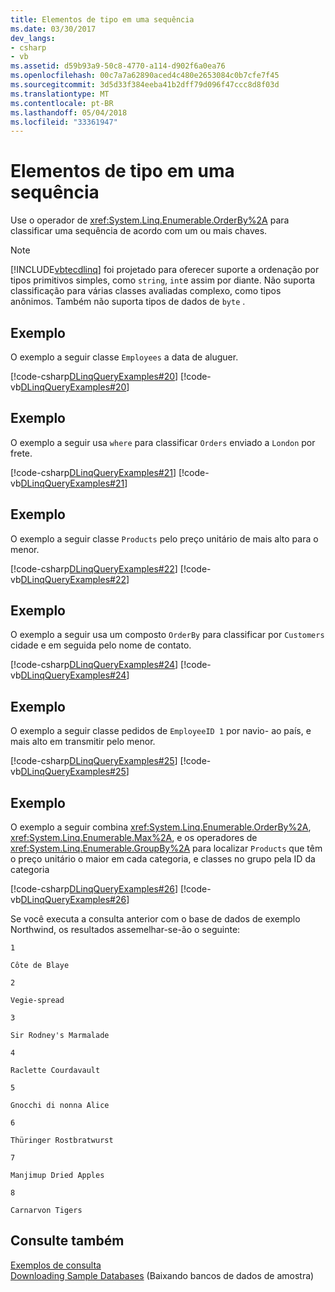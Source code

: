 ```yaml
---
title: Elementos de tipo em uma sequência
ms.date: 03/30/2017
dev_langs:
- csharp
- vb
ms.assetid: d59b93a9-50c8-4770-a114-d902f6a0ea76
ms.openlocfilehash: 00c7a7a62890aced4c480e2653084c0b7cfe7f45
ms.sourcegitcommit: 3d5d33f384eeba41b2dff79d096f47ccc8d8f03d
ms.translationtype: MT
ms.contentlocale: pt-BR
ms.lasthandoff: 05/04/2018
ms.locfileid: "33361947"
---
```

# <a name="sort-elements-in-a-sequence"></a>Elementos de tipo em uma sequência
Use o operador de <xref:System.Linq.Enumerable.OrderBy%2A> para classificar uma sequência de acordo com um ou mais chaves.  
  
> [!NOTE]
>  [!INCLUDE[vbtecdlinq](../../../../../../includes/vbtecdlinq-md.md)] foi projetado para oferecer suporte a ordenação por tipos primitivos simples, como `string`, `int`e assim por diante. Não suporta classificação para várias classes avaliadas complexo, como tipos anônimos. Também não suporta tipos de dados de `byte` .  
  
## <a name="example"></a>Exemplo  
 O exemplo a seguir classe `Employees` a data de aluguer.  
  
 [!code-csharp[DLinqQueryExamples#20](../../../../../../samples/snippets/csharp/VS_Snippets_Data/DLinqQueryExamples/cs/Program.cs#20)]
 [!code-vb[DLinqQueryExamples#20](../../../../../../samples/snippets/visualbasic/VS_Snippets_Data/DLinqQueryExamples/vb/Module1.vb#20)]  
  
## <a name="example"></a>Exemplo  
 O exemplo a seguir usa `where` para classificar `Orders` enviado a `London` por frete.  
  
 [!code-csharp[DLinqQueryExamples#21](../../../../../../samples/snippets/csharp/VS_Snippets_Data/DLinqQueryExamples/cs/Program.cs#21)]
 [!code-vb[DLinqQueryExamples#21](../../../../../../samples/snippets/visualbasic/VS_Snippets_Data/DLinqQueryExamples/vb/Module1.vb#21)]  
  
## <a name="example"></a>Exemplo  
 O exemplo a seguir classe `Products` pelo preço unitário de mais alto para o menor.  
  
 [!code-csharp[DLinqQueryExamples#22](../../../../../../samples/snippets/csharp/VS_Snippets_Data/DLinqQueryExamples/cs/Program.cs#22)]
 [!code-vb[DLinqQueryExamples#22](../../../../../../samples/snippets/visualbasic/VS_Snippets_Data/DLinqQueryExamples/vb/Module1.vb#22)]  
  
## <a name="example"></a>Exemplo  
 O exemplo a seguir usa um composto `OrderBy` para classificar por `Customers` cidade e em seguida pelo nome de contato.  
  
 [!code-csharp[DLinqQueryExamples#24](../../../../../../samples/snippets/csharp/VS_Snippets_Data/DLinqQueryExamples/cs/Program.cs#24)]
 [!code-vb[DLinqQueryExamples#24](../../../../../../samples/snippets/visualbasic/VS_Snippets_Data/DLinqQueryExamples/vb/Module1.vb#24)]  
  
## <a name="example"></a>Exemplo  
 O exemplo a seguir classe pedidos de `EmployeeID 1` por navio- ao país, e mais alto em transmitir pelo menor.  
  
 [!code-csharp[DLinqQueryExamples#25](../../../../../../samples/snippets/csharp/VS_Snippets_Data/DLinqQueryExamples/cs/Program.cs#25)]
 [!code-vb[DLinqQueryExamples#25](../../../../../../samples/snippets/visualbasic/VS_Snippets_Data/DLinqQueryExamples/vb/Module1.vb#25)]  
  
## <a name="example"></a>Exemplo  
 O exemplo a seguir combina <xref:System.Linq.Enumerable.OrderBy%2A>, <xref:System.Linq.Enumerable.Max%2A>, e os operadores de <xref:System.Linq.Enumerable.GroupBy%2A> para localizar `Products` que têm o preço unitário o maior em cada categoria, e classes no grupo pela ID da categoria  
  
 [!code-csharp[DLinqQueryExamples#26](../../../../../../samples/snippets/csharp/VS_Snippets_Data/DLinqQueryExamples/cs/Program.cs#26)]
 [!code-vb[DLinqQueryExamples#26](../../../../../../samples/snippets/visualbasic/VS_Snippets_Data/DLinqQueryExamples/vb/Module1.vb#26)]  
  
 Se você executa a consulta anterior com o base de dados de exemplo Northwind, os resultados assemelhar-se-ão o seguinte:  
  
 `1`  
  
 `Côte de Blaye`  
  
 `2`  
  
 `Vegie-spread`  
  
 `3`  
  
 `Sir Rodney's Marmalade`  
  
 `4`  
  
 `Raclette Courdavault`  
  
 `5`  
  
 `Gnocchi di nonna Alice`  
  
 `6`  
  
 `Thüringer Rostbratwurst`  
  
 `7`  
  
 `Manjimup Dried Apples`  
  
 `8`  
  
 `Carnarvon Tigers`  
  
## <a name="see-also"></a>Consulte também  
 [Exemplos de consulta](../../../../../../docs/framework/data/adonet/sql/linq/query-examples.md)  
 [Downloading Sample Databases](../../../../../../docs/framework/data/adonet/sql/linq/downloading-sample-databases.md) (Baixando bancos de dados de amostra)
